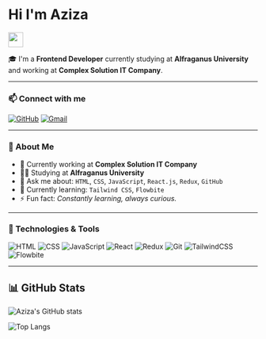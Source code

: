 # Hi I'm Aziza 
<img src="https://media.giphy.com/media/hvRJCLFzcasrR4ia7z/giphy.gif" width="30px"/>

🎓 I'm a **Frontend Developer** currently studying at **Alfraganus University** and working at **Complex Solution IT Company**.

---

### 📫 Connect with me

[![GitHub](https://img.shields.io/badge/GitHub-181717?style=for-the-badge&logo=github&logoColor=white)](https://github.com/Azizayadgarova)
[![Gmail](https://img.shields.io/badge/yadgarovaa277@gmail.com-D14836?style=for-the-badge&logo=gmail&logoColor=white)](mailto:yadgarovaa277@gmail.com)

---

### 💼 About Me

- 🔭 Currently working at **Complex Solution IT Company**
- 🧑‍🎓 Studying at **Alfraganus University**
- 💬 Ask me about: `HTML`, `CSS`, `JavaScript`, `React.js`, `Redux`, `GitHub`
- 🌱 Currently learning: `Tailwind CSS`, `Flowbite`
- ⚡ Fun fact: _Constantly learning, always curious._

---

### 🚀 Technologies & Tools

![HTML](https://img.shields.io/badge/HTML-E44D26?style=for-the-badge&logo=html5&logoColor=white)
![CSS](https://img.shields.io/badge/CSS-1572B6?style=for-the-badge&logo=css3&logoColor=white)
![JavaScript](https://img.shields.io/badge/JavaScript-F7DF1E?style=for-the-badge&logo=javascript&logoColor=black)
![React](https://img.shields.io/badge/React-61DAFB?style=for-the-badge&logo=react&logoColor=black)
![Redux](https://img.shields.io/badge/Redux-764ABC?style=for-the-badge&logo=redux&logoColor=white)
![Git](https://img.shields.io/badge/Git-F1502F?style=for-the-badge&logo=git&logoColor=white)
![TailwindCSS](https://img.shields.io/badge/Tailwind_CSS-38B2AC?style=for-the-badge&logo=tailwind-css&logoColor=white)
![Flowbite](https://img.shields.io/badge/Flowbite-4F46E5?style=for-the-badge&logo=flowbite&logoColor=white)

---

## 📊 GitHub Stats

![Aziza's GitHub stats](https://github-readme-stats.vercel.app/api?username=Azizayadgarova&show_icons=true&theme=github_dark)

![Top Langs](https://github-readme-stats.vercel.app/api/top-langs/?username=Azizayadgarova&layout=compact&theme=github_dark)
